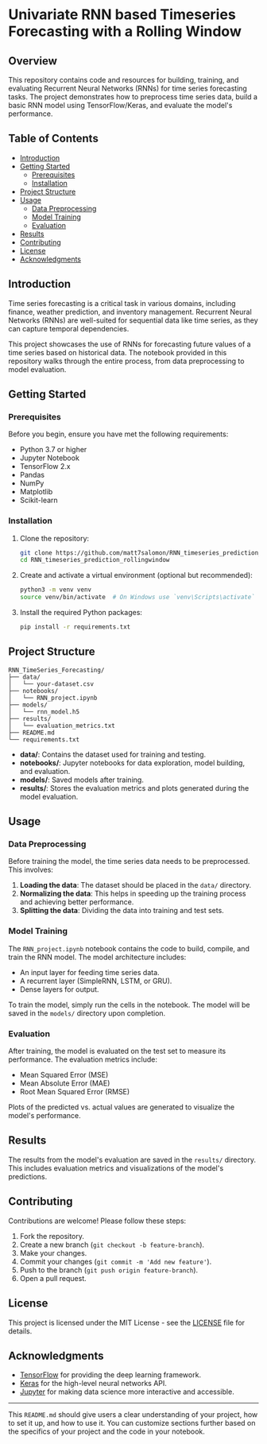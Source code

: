 # Univariate RNN based Timeseries Forecasting with a Rolling Window

## Overview

This repository contains code and resources for building, training, and evaluating Recurrent Neural Networks (RNNs) for time series forecasting tasks. The project demonstrates how to preprocess time series data, build a basic RNN model using TensorFlow/Keras, and evaluate the model's performance.

## Table of Contents

- [Introduction](#introduction)
- [Getting Started](#getting-started)
  - [Prerequisites](#prerequisites)
  - [Installation](#installation)
- [Project Structure](#project-structure)
- [Usage](#usage)
  - [Data Preprocessing](#data-preprocessing)
  - [Model Training](#model-training)
  - [Evaluation](#evaluation)
- [Results](#results)
- [Contributing](#contributing)
- [License](#license)
- [Acknowledgments](#acknowledgments)

## Introduction

Time series forecasting is a critical task in various domains, including finance, weather prediction, and inventory management. Recurrent Neural Networks (RNNs) are well-suited for sequential data like time series, as they can capture temporal dependencies.

This project showcases the use of RNNs for forecasting future values of a time series based on historical data. The notebook provided in this repository walks through the entire process, from data preprocessing to model evaluation.

## Getting Started

### Prerequisites

Before you begin, ensure you have met the following requirements:

- Python 3.7 or higher
- Jupyter Notebook
- TensorFlow 2.x
- Pandas
- NumPy
- Matplotlib
- Scikit-learn

### Installation

1. Clone the repository:

   ```bash
   git clone https://github.com/matt7salomon/RNN_timeseries_prediction_rollingwindow.git
   cd RNN_timeseries_prediction_rollingwindow
   ```

2. Create and activate a virtual environment (optional but recommended):

   ```bash
   python3 -m venv venv
   source venv/bin/activate  # On Windows use `venv\Scripts\activate`
   ```

3. Install the required Python packages:

   ```bash
   pip install -r requirements.txt
   ```

## Project Structure

```
RNN_TimeSeries_Forecasting/
├── data/
│   └── your-dataset.csv
├── notebooks/
│   └── RNN_project.ipynb
├── models/
│   └── rnn_model.h5
├── results/
│   └── evaluation_metrics.txt
├── README.md
└── requirements.txt
```

- **data/**: Contains the dataset used for training and testing.
- **notebooks/**: Jupyter notebooks for data exploration, model building, and evaluation.
- **models/**: Saved models after training.
- **results/**: Stores the evaluation metrics and plots generated during the model evaluation.

## Usage

### Data Preprocessing

Before training the model, the time series data needs to be preprocessed. This involves:

1. **Loading the data**: The dataset should be placed in the `data/` directory.
2. **Normalizing the data**: This helps in speeding up the training process and achieving better performance.
3. **Splitting the data**: Dividing the data into training and test sets.

### Model Training

The `RNN_project.ipynb` notebook contains the code to build, compile, and train the RNN model. The model architecture includes:

- An input layer for feeding time series data.
- A recurrent layer (SimpleRNN, LSTM, or GRU).
- Dense layers for output.

To train the model, simply run the cells in the notebook. The model will be saved in the `models/` directory upon completion.

### Evaluation

After training, the model is evaluated on the test set to measure its performance. The evaluation metrics include:

- Mean Squared Error (MSE)
- Mean Absolute Error (MAE)
- Root Mean Squared Error (RMSE)

Plots of the predicted vs. actual values are generated to visualize the model's performance.

## Results

The results from the model's evaluation are saved in the `results/` directory. This includes evaluation metrics and visualizations of the model's predictions.

## Contributing

Contributions are welcome! Please follow these steps:

1. Fork the repository.
2. Create a new branch (`git checkout -b feature-branch`).
3. Make your changes.
4. Commit your changes (`git commit -m 'Add new feature'`).
5. Push to the branch (`git push origin feature-branch`).
6. Open a pull request.

## License

This project is licensed under the MIT License - see the [LICENSE](LICENSE) file for details.

## Acknowledgments

- [TensorFlow](https://www.tensorflow.org/) for providing the deep learning framework.
- [Keras](https://keras.io/) for the high-level neural networks API.
- [Jupyter](https://jupyter.org/) for making data science more interactive and accessible.

---

This `README.md` should give users a clear understanding of your project, how to set it up, and how to use it. You can customize sections further based on the specifics of your project and the code in your notebook.
